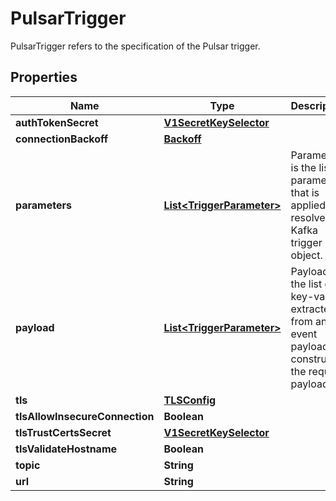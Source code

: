 

# PulsarTrigger

PulsarTrigger refers to the specification of the Pulsar trigger.
## Properties

Name | Type | Description | Notes
------------ | ------------- | ------------- | -------------
**authTokenSecret** | [**V1SecretKeySelector**](V1SecretKeySelector.md) |  |  [optional]
**connectionBackoff** | [**Backoff**](Backoff.md) |  |  [optional]
**parameters** | [**List&lt;TriggerParameter&gt;**](TriggerParameter.md) | Parameters is the list of parameters that is applied to resolved Kafka trigger object. |  [optional]
**payload** | [**List&lt;TriggerParameter&gt;**](TriggerParameter.md) | Payload is the list of key-value extracted from an event payload to construct the request payload. |  [optional]
**tls** | [**TLSConfig**](TLSConfig.md) |  |  [optional]
**tlsAllowInsecureConnection** | **Boolean** |  |  [optional]
**tlsTrustCertsSecret** | [**V1SecretKeySelector**](V1SecretKeySelector.md) |  |  [optional]
**tlsValidateHostname** | **Boolean** |  |  [optional]
**topic** | **String** |  |  [optional]
**url** | **String** |  |  [optional]




